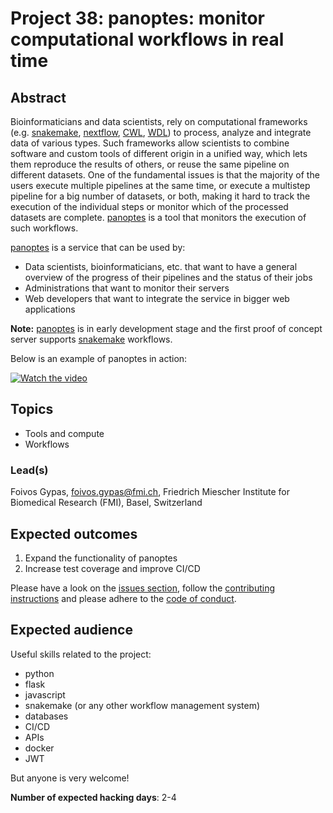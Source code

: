 # Project 38: panoptes: monitor computational workflows in real time

## Abstract

Bioinformaticians and data scientists, rely on computational frameworks (e.g. [snakemake](https://snakemake.readthedocs.io/en/stable/), [nextflow](https://www.nextflow.io/), [CWL](https://www.commonwl.org/), [WDL](https://software.broadinstitute.org/wdl/)) to process, analyze and integrate data of various types. Such frameworks allow scientists to combine software and custom tools of different origin in a unified way, which lets them reproduce the results of others, or reuse the same pipeline on different datasets. One of the fundamental issues is that the majority of the users execute multiple pipelines at the same time, or execute a multistep pipeline for a big number of datasets, or both, making it hard to track the execution of the individual steps or monitor which of the processed datasets are complete. [panoptes](https://github.com/panoptes-organization/panoptes) is a tool that monitors the execution of such workflows.

[panoptes](https://github.com/panoptes-organization/panoptes) is a service that can be used by:
- Data scientists, bioinformaticians, etc. that want to have a general overview of the progress of their pipelines and the status of their jobs
- Administrations that want to monitor their servers
- Web developers that want to integrate the service in bigger web applications

**Note:** [panoptes](https://github.com/panoptes-organization/panoptes) is in early development stage and the first proof of concept server supports [snakemake](https://snakemake.readthedocs.io/en/stable/) workflows.

Below is an example of panoptes in action:

[![Watch the video](https://img.youtube.com/vi/de-YSJmq_5s/hqdefault.jpg)](https://www.youtube.com/watch?v=de-YSJmq_5s)

## Topics

- Tools and compute
- Workflows

### Lead(s)

Foivos Gypas, foivos.gypas@fmi.ch, Friedrich Miescher Institute for Biomedical Research (FMI), Basel, Switzerland

## Expected outcomes

1. Expand the functionality of panoptes
2. Increase test coverage and improve CI/CD

Please have a look on the [issues section](https://github.com/panoptes-organization/panoptes/issues), follow the [contributing instructions](https://github.com/panoptes-organization/panoptes/blob/master/CONTRIBUTING.md) and please adhere to the [code of conduct](https://github.com/panoptes-organization/panoptes/blob/master/CODE_OF_CONDUCT.md).

## Expected audience

Useful skills related to the project:
- python
- flask
- javascript
- snakemake (or any other workflow management system)
- databases
- CI/CD
- APIs
- docker
- JWT

But anyone is very welcome!

**Number of expected hacking days**: 2-4